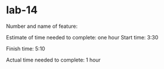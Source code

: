 # lab-14


Number and name of feature: 

Estimate of time needed to complete: one hour 
Start time: 3:30

Finish time: 5:10

Actual time needed to complete: 1 hour 